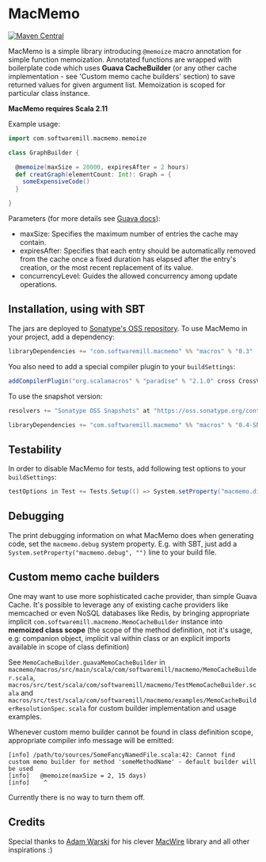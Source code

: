 MacMemo
=======
[![Maven Central](https://maven-badges.herokuapp.com/maven-central/com.softwaremill.macmemo/macros_2.11/badge.svg)](https://maven-badges.herokuapp.com/maven-central/com.softwaremill.macmemo/macros_2.11)  

MacMemo is a simple library introducing `@memoize` macro annotation for simple function memoization. 
Annotated functions are wrapped with boilerplate code which uses **Guava CacheBuilder** 
(or any other cache implementation - see 'Custom memo cache builders' section) to save 
returned values for given argument list. Memoization is scoped for particular class instance.    

**MacMemo requires Scala 2.11**

Example usage:  
````scala
import com.softwaremill.macmemo.memoize

class GraphBuilder {

  @memoize(maxSize = 20000, expiresAfter = 2 hours)
  def creatGraph(elementCount: Int): Graph = {
    someExpensiveCode()
  }

}
````

Parameters (for more details see [Guava docs](http://docs.guava-libraries.googlecode.com/git/javadoc/com/google/common/cache/CacheBuilder.html)):
* maxSize: Specifies the maximum number of entries the cache may contain.
* expiresAfter: Specifies that each entry should be automatically removed from the cache once a fixed duration has elapsed after the entry's creation, or the most recent replacement of its value.
* concurrencyLevel: Guides the allowed concurrency among update operations.

Installation, using with SBT
----------------------------

The jars are deployed to [Sonatype's OSS repository](https://oss.sonatype.org/content/repositories/releases/com/softwaremill/macmemo/).
To use MacMemo in your project, add a dependency:

````scala
libraryDependencies += "com.softwaremill.macmemo" %% "macros" % "0.3"
````

You also need to add a special compiler plugin to your `buildSettings`:

````scala
addCompilerPlugin("org.scalamacros" % "paradise" % "2.1.0" cross CrossVersion.full)
````

To use the snapshot version:

````scala
resolvers += "Sonatype OSS Snapshots" at "https://oss.sonatype.org/content/repositories/snapshots"

libraryDependencies += "com.softwaremill.macmemo" %% "macros" % "0.4-SNAPSHOT"
````

Testability
---------
In order to disable MacMemo for tests, add following test options to your `buildSettings`:
````scala
testOptions in Test += Tests.Setup(() => System.setProperty("macmemo.disable", "true"))
````

Debugging
---------

The print debugging information on what MacMemo does when generating code, set the
`macmemo.debug` system property. E.g. with SBT, just add a `System.setProperty("macmemo.debug", "")` line to your
build file.

Custom memo cache builders
---------

One may want to use more sophisticated cache provider, than simple Guava Cache. 
It's possible to leverage any of existing cache providers like memcached or even NoSQL databases like Redis, 
by bringing appropriate implicit `com.softwaremill.macmemo.MemoCacheBuilder` instance into 
**memoized class scope** (the scope of the method definition, not it's usage, e.g: companion object, implicit val within class 
or an explicit imports available in scope of class definition)
 
See `MemoCacheBuilder.guavaMemoCacheBuilder` in `macmemo/macros/src/main/scala/com/softwaremill/macmemo/MemoCacheBuilder.scala`, 
`macros/src/test/scala/com/softwaremill/macmemo/TestMemoCacheBuilder.scala` and  
`macros/src/test/scala/com/softwaremill/macmemo/examples/MemoCacheBuilderResolutionSpec.scala` 
for custom builder implementation and usage examples.

Whenever custom memo builder cannot be found in class definition scope, appropriate compiler info message will be emitted:
```
[info] /path/to/sources/SomeFancyNamedFile.scala:42: Cannot find custom memo builder for method 'someMethodName' - default builder will be used
[info]   @memoize(maxSize = 2, 15 days)
[info]    ^
```
Currently there is no way to turn them off.

Credits
-------

Special thanks to [Adam Warski](http://www.warski.org/blog/) for his clever [MacWire](https://github.com/adamw/macwire) library and all other inspirations :)
